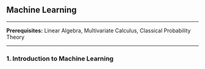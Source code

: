 ## Machine Learning 
<hr>

**Prerequisites:** Linear Algebra, Multivariate Calculus, Classical Probability Theory

<hr>

### 1. Introduction to Machine Learning

